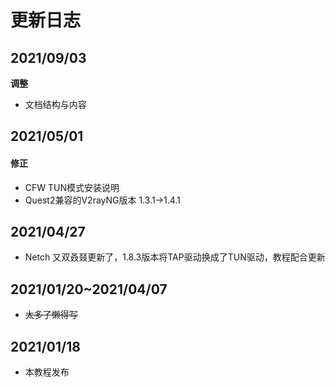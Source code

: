 # 更新日志

## 2021/09/03

**调整**

* 文档结构与内容

## 2021/05/01

#### 修正

* CFW TUN模式安装说明
* Quest2兼容的V2rayNG版本 1.3.1→1.4.1

## 2021/04/27

* Netch 又双叒叕更新了，1.8.3版本将TAP驱动换成了TUN驱动，教程配合更新

## 2021/01/20~2021/04/07

* ~~太多了懒得写~~

## 2021/01/18

* 本教程发布

